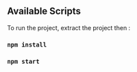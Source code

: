 
## Available Scripts

To run the project, extract the project then :

### `npm install`

### `npm start`
